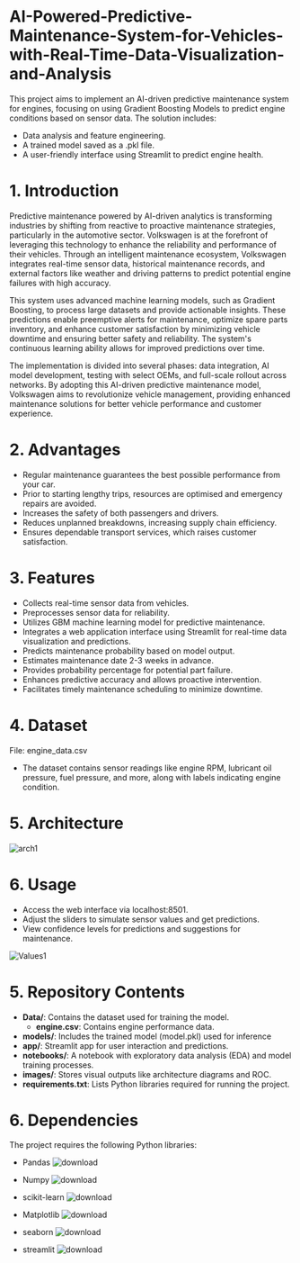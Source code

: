 # AI-Powered-Predictive-Maintenance-System-for-Vehicles-with-Real-Time-Data-Visualization-and-Analysis
This project aims to implement an AI-driven predictive maintenance system for engines, focusing on using Gradient Boosting Models to predict engine conditions based on sensor data. The solution includes:

- Data analysis and feature engineering.
- A trained model saved as a .pkl file.
- A user-friendly interface using Streamlit to predict engine health.


# 1. Introduction
Predictive maintenance powered by AI-driven analytics is transforming industries by shifting from reactive to proactive maintenance strategies, particularly in the automotive sector. Volkswagen is at the forefront of leveraging this technology to enhance the reliability and performance of their vehicles. Through an intelligent maintenance ecosystem, Volkswagen integrates real-time sensor data, historical maintenance records, and external factors like weather and driving patterns to predict potential engine failures with high accuracy.

This system uses advanced machine learning models, such as Gradient Boosting, to process large datasets and provide actionable insights. These predictions enable preemptive alerts for maintenance, optimize spare parts inventory, and enhance customer satisfaction by minimizing vehicle downtime and ensuring better safety and reliability. The system's continuous learning ability allows for improved predictions over time.

The implementation is divided into several phases: data integration, AI model development, testing with select OEMs, and full-scale rollout across networks. By adopting this AI-driven predictive maintenance model, Volkswagen aims to revolutionize vehicle management, providing enhanced maintenance solutions for better vehicle performance and customer experience.

# 2. Advantages
- Regular maintenance guarantees the best possible performance from your car.
- Prior to starting lengthy trips, resources are optimised and emergency repairs are avoided.
- Increases the safety of both passengers and drivers.
- Reduces unplanned breakdowns, increasing supply chain efficiency.
- Ensures dependable transport services, which raises customer satisfaction.

# 3. Features
- Collects real-time sensor data from vehicles.
- Preprocesses sensor data for reliability.
- Utilizes GBM machine learning model for predictive maintenance.
- Integrates a web application interface using Streamlit for real-time data visualization and predictions.
- Predicts maintenance probability based on model output.
- Estimates maintenance date 2-3 weeks in advance.
- Provides probability percentage for potential part failure.
- Enhances predictive accuracy and allows proactive intervention.
- Facilitates timely maintenance scheduling to minimize downtime.

# 4. Dataset
File: engine_data.csv
- The dataset contains sensor readings like engine RPM, lubricant oil pressure, fuel pressure, and more, along with labels indicating engine condition.

# 5. Architecture


![arch1](https://github.com/user-attachments/assets/796ffabf-3b81-4a60-a413-27de3f451a47)

# 6. Usage
- Access the web interface via localhost:8501.
- Adjust the sliders to simulate sensor values and get predictions.
- View confidence levels for predictions and suggestions for maintenance.

![Values1](https://github.com/user-attachments/assets/39e3a577-b8c3-4587-b4ed-c699955f1361)




# 5. Repository Contents

- **Data/**: Contains the dataset used for training the model.
  - **engine.csv**: Contains engine performance data.
- **models/**: Includes the trained model (model.pkl) used for inference
- **app/**: Streamlit app for user interaction and predictions.
- **notebooks/**: A notebook with exploratory data analysis (EDA) and model training processes.
- **images/**: Stores visual outputs like architecture diagrams and ROC.
- **requirements.txt**: Lists Python libraries required for running the project.


# 6. Dependencies
The project requires the following Python libraries:
- Pandas
![download](https://github.com/user-attachments/assets/bc870cbc-1a76-40f0-ab50-114cfe183937)
- Numpy
![download](https://github.com/user-attachments/assets/3fcfdadf-239d-4bb8-a84b-2e879ce639d7)
- scikit-learn
![download](https://github.com/user-attachments/assets/2607b27e-26a3-42d9-80fa-037ae9247a41)
- Matplotlib
![download](https://github.com/user-attachments/assets/471432df-7693-4dab-8fbe-28db6abc5bd5)


- seaborn
![download](https://github.com/user-attachments/assets/f47a7af8-418f-4bce-9272-5544f0bee576)

- streamlit
![download](https://github.com/user-attachments/assets/583ea90c-fa2d-4102-a9f5-c5842f4c94b4)













